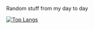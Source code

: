 Random stuff from my day to day

[![Top Langs](https://github-readme-stats.vercel.app/api/top-langs/?username=Shottnor&bg_color=000000)](https://github.com/anuraghazra/github-readme-stats)
<!---
Shottnor/Shottnor is a ✨ special ✨ repository because its `README.md` (this file) appears on your GitHub profile.
You can click the Preview link to take a look at your changes.
--->
